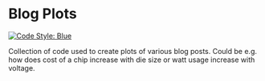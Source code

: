 # Blog Plots

[![Code Style: Blue](https://img.shields.io/badge/code%20style-blue-4495d1.svg)](https://github.com/invenia/BlueStyle)

Collection of code used to create plots of various blog posts. Could be e.g. how
does cost of a chip increase with die size or watt usage increase with voltage.